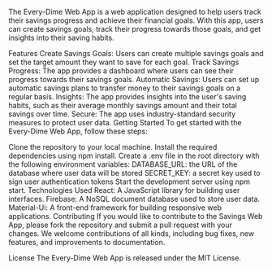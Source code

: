 The Every-Dime Web App is a web application designed to help users track their savings progress and achieve their financial goals. With this app, users can create savings goals, track their progress towards those goals, and get insights into their saving habits.

Features
Create Savings Goals: Users can create multiple savings goals and set the target amount they want to save for each goal.
Track Savings Progress: The app provides a dashboard where users can see their progress towards their savings goals.
Automatic Savings: Users can set up automatic savings plans to transfer money to their savings goals on a regular basis.
Insights: The app provides insights into the user's saving habits, such as their average monthly savings amount and their total savings over time.
Secure: The app uses industry-standard security measures to protect user data.
Getting Started
To get started with the Every-Dime Web App, follow these steps:

Clone the repository to your local machine.
Install the required dependencies using npm install.
Create a .env file in the root directory with the following environment variables:
DATABASE_URL: the URL of the database where user data will be stored
SECRET_KEY: a secret key used to sign user authentication tokens
Start the development server using npm start.
Technologies Used
React: A JavaScript library for building user interfaces.
Firebase: A NoSQL document database used to store user data.
Material-Ui: A front-end framework for building responsive web applications.
Contributing
If you would like to contribute to the Savings Web App, please fork the repository and submit a pull request with your changes. We welcome contributions of all kinds, including bug fixes, new features, and improvements to documentation.

License
The Every-Dime Web App is released under the MIT License.
